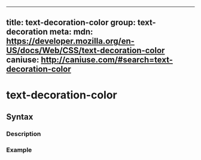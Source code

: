 
  ---
  title: text-decoration-color
  group: text-decoration
  meta:
    mdn: https://developer.mozilla.org/en-US/docs/Web/CSS/text-decoration-color
    caniuse: http://caniuse.com/#search=text-decoration-color
  ---

  # text-decoration-color
  <!--- Introduction for text-decoration-color, keep it brief and set the overall context -->

  ## Syntax
  <!--- Introduce the various syntax for text-decoration-color -->

  ### Description
  <!--- For each major section of syntax, provide a description explaining its usage further -->

  ### Example
  <!--- Provide code examples for the syntax block you're currently describing -->